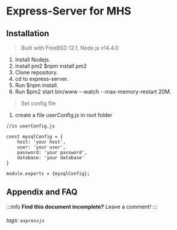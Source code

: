 Express-Server for MHS
===

## Installation

> Built with FreeBSD 12.1, Node.js v14.4.0

1. Install Nodejs.
2. Install pm2 $npm install pm2
3. Clone repository.
4. cd to express-server.
5. Run $npm install.
6. Run $pm2 start bin/www --watch --max-memory-restart 20M.

> Set config file

1. create a file userConfig.js in root folder
```
//in userConfig.js

const mysqlConfig = {
    host: 'your host',
    user: 'your user',
    password: 'your password',
    database: 'your database'
}

module.exports = {mysqlConfig};
```

## Appendix and FAQ

:::info
**Find this document incomplete?** Leave a comment!
:::

###### tags: `expressjs`
